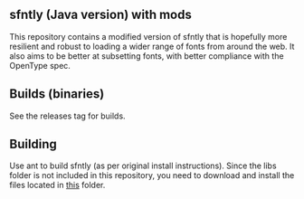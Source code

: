 ## sfntly (Java version) with mods
This repository contains a modified version of sfntly that is hopefully more resilient and robust to loading a wider range of fonts from around the web. It also aims to be better at subsetting fonts, with better compliance with the OpenType spec. 

## Builds (binaries)
See the releases tag for builds.

## Building
Use ant to build sfntly (as per original install instructions). Since the libs folder is not included in this repository, you need to download and install the files located in [this](http://code.google.com/p/sfntly/source/browse/#svn%2Ftrunk%2Fjava%2Flib) folder.